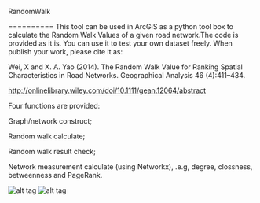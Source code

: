 RandomWalk


==========
This tool can be used in ArcGIS as a python tool box to calculate the Random Walk Values of a given road network.The code is provided as it is. You can use it to test your own dataset freely. When publish your work, please cite it as:

Wei, X and X. A. Yao (2014). The Random Walk Value for Ranking Spatial Characteristics in Road Networks. Geographical Analysis 46 (4):411–434.

http://onlinelibrary.wiley.com/doi/10.1111/gean.12064/abstract

Four functions are provided:

  Graph/network construct; 

  Random walk calculate;

  Random walk result check;

  Network measurement calculate (using Networkx), .e.g, degree, clossness, betweenness and PageRank.

![alt tag](https://raw.github.com/xbwei/Random-Walk-and-Network-Analyze/master/Interface.png)
![alt tag](https://raw.github.com/xbwei/Random-Walk-and-Network-Analyze/master/Atlanta_Random_Edge.jpg)
